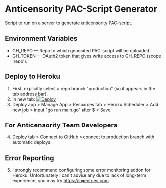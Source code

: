 # Anticensority PAC-Script Generator

Script to run on a server to generate anticensority PAC-script.

## Environment Variables

* GH_REPO — Repo to which generated PAC-script will be uploaded.
* GH_TOKEN — OAuth2 token that gives write access to GH_REPO (scope 'repo').

## Deploy to Heroku

1. First, explicitly select a repo branch "production" (so it appears in the tab address bar).
2. In new tab: [![Deploy](https://www.herokucdn.com/deploy/button.svg)](https://heroku.com/deploy?template=https://github.com/anticensority/pac-script-generator/tree/golang)
3. Deploy app > Manage App > Resources tab > Heroku Scheduler > Add new job > input "go run main.go" after $ > Save.

## For Anticensority Team Developers

4. Deploy tab > Connect to GitHub > connect to production branch with automatic deploys.

## Error Reporting

5. I strongly recommend configuring some error monitoring addon for Heroku.
   Unfortunately I can't advise any due to lack of long-term experience, you
   may try https://logentries.com.
